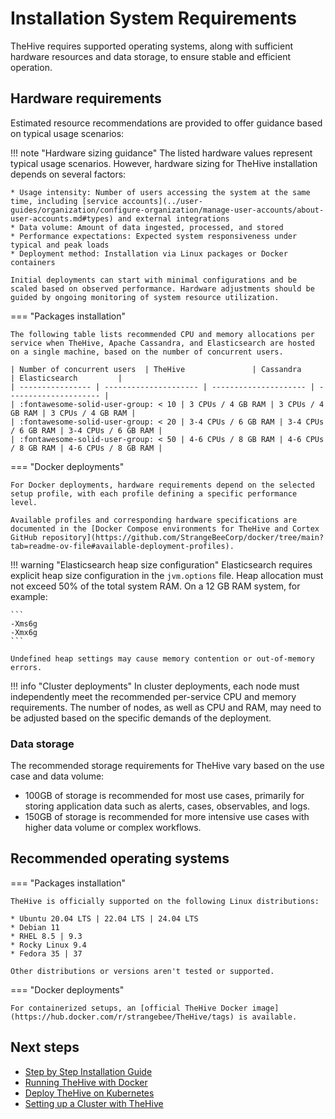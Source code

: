 # Installation System Requirements

TheHive requires supported operating systems, along with sufficient hardware resources and data storage, to ensure stable and efficient operation.

## Hardware requirements

Estimated resource recommendations are provided to offer guidance based on typical usage scenarios:

!!! note "Hardware sizing guidance"
    The listed hardware values represent typical usage scenarios. However, hardware sizing for TheHive installation depends on several factors:

    * Usage intensity: Number of users accessing the system at the same time, including [service accounts](../user-guides/organization/configure-organization/manage-user-accounts/about-user-accounts.md#types) and external integrations
    * Data volume: Amount of data ingested, processed, and stored
    * Performance expectations: Expected system responsiveness under typical and peak loads
    * Deployment method: Installation via Linux packages or Docker containers

    Initial deployments can start with minimal configurations and be scaled based on observed performance. Hardware adjustments should be guided by ongoing monitoring of system resource utilization.

=== "Packages installation"

    The following table lists recommended CPU and memory allocations per service when TheHive, Apache Cassandra, and Elasticsearch are hosted on a single machine, based on the number of concurrent users.

    | Number of concurrent users  | TheHive               | Cassandra             | Elasticsearch         |
    | ---------------- | --------------------- | --------------------- | --------------------- |
    | :fontawesome-solid-user-group: < 10 | 3 CPUs / 4 GB RAM | 3 CPUs / 4 GB RAM | 3 CPUs / 4 GB RAM |
    | :fontawesome-solid-user-group: < 20 | 3-4 CPUs / 6 GB RAM | 3-4 CPUs / 6 GB RAM | 3-4 CPUs / 6 GB RAM |
    | :fontawesome-solid-user-group: < 50 | 4-6 CPUs / 8 GB RAM | 4-6 CPUs / 8 GB RAM | 4-6 CPUs / 8 GB RAM |

=== "Docker deployments"

    For Docker deployments, hardware requirements depend on the selected setup profile, with each profile defining a specific performance level.

    Available profiles and corresponding hardware specifications are documented in the [Docker Compose environments for TheHive and Cortex GitHub repository](https://github.com/StrangeBeeCorp/docker/tree/main?tab=readme-ov-file#available-deployment-profiles).

!!! warning "Elasticsearch heap size configuration"
    Elasticsearch requires explicit heap size configuration in the `jvm.options` file. Heap allocation must not exceed 50% of the total system RAM. On a 12 GB RAM system, for example:

    ```
    -Xms6g
    -Xmx6g
    ```

    Undefined heap settings may cause memory contention or out-of-memory errors.

!!! info "Cluster deployments"
    In cluster deployments, each node must independently meet the recommended per-service CPU and memory requirements. The number of nodes, as well as CPU and RAM, may need to be adjusted based on the specific demands of the deployment.

### Data storage

The recommended storage requirements for TheHive vary based on the use case and data volume:

* 100GB of storage is recommended for most use cases, primarily for storing application data such as alerts, cases, observables, and logs.
* 150GB of storage is recommended for more intensive use cases with higher data volume or complex workflows.

## Recommended operating systems

=== "Packages installation"

    TheHive is officially supported on the following Linux distributions:

    * Ubuntu 20.04 LTS | 22.04 LTS | 24.04 LTS
    * Debian 11
    * RHEL 8.5 | 9.3
    * Rocky Linux 9.4
    * Fedora 35 | 37

    Other distributions or versions aren't tested or supported.

=== "Docker deployments"

    For containerized setups, an [official TheHive Docker image](https://hub.docker.com/r/strangebee/TheHive/tags) is available.

<h2>Next steps</h2>

* [Step by Step Installation Guide](step-by-step-installation-guide.md)
* [Running TheHive with Docker](docker.md)
* [Deploy TheHive on Kubernetes](kubernetes.md)
* [Setting up a Cluster with TheHive](deploying-a-cluster.md)